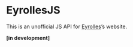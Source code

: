EyrollesJS
==========

This is an unofficial JS API for [Eyrolles](http://www.eyrolles.com/)’s website.

**[in development]**
